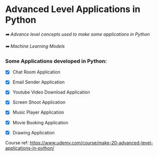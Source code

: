 # Advanced Level Applications in Python

*➡️ Advance level concepts used to make some applications in Python*

*➡️ Machine Learning Models*

### Some Applications developed in Python:

- [x] Chat Room Application
- [x] Email Sender Application
- [x] Youtube Video Download Application
- [x] Screen Shoot Application
- [x] Music Player Application
- [x] Movie Booking Application
- [x] Drawing Application



Course ref: https://www.udemy.com/course/make-20-advanced-level-applications-in-python/
